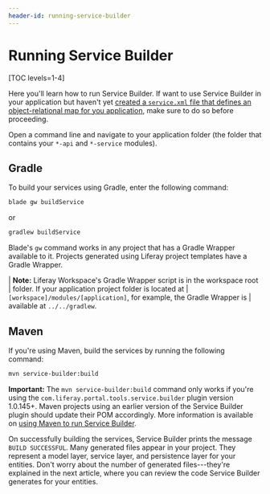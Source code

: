 ```yaml
---
header-id: running-service-builder
---
```


# Running Service Builder

[TOC levels=1-4]

Here you'll learn how to run Service Builder. If want to use Service Builder in 
your application but haven't yet
[created a `service.xml` file that defines an object-relational map for you application](/docs/7-2/appdev/-/knowledge_base/a/creating-the-service-xml-file),
make sure to do so before proceeding. 

Open a command line and navigate to your application folder (the folder that
contains your `*-api` and `*-service` modules). 

## Gradle 

To build your services using Gradle, enter the following command:

```bash
blade gw buildService
```

or

```bash
gradlew buildService
```

Blade's `gw` command works in any project that has a Gradle Wrapper available to
it. Projects generated using Liferay project templates have a Gradle Wrapper. 

| **Note:** Liferay Workspace's Gradle Wrapper script is in the workspace root
| folder. If your application project folder is located at
| `[workspace]/modules/[application]`, for example, the Gradle Wrapper is
| available at `../../gradlew`.

## Maven

If you're using Maven, build the services by running the following command:

```bash
mvn service-builder:build
```

**Important:** The `mvn service-builder:build` command only works if you're
using the `com.liferay.portal.tools.service.builder` plugin version 1.0.145+.
Maven projects using an earlier version of the Service Builder plugin should
update their POM accordingly. More information is available on
[using Maven to run Service Builder](/docs/7-2/reference/-/knowledge_base/r/using-service-builder-in-a-maven-project).

On successfully building the services, Service Builder prints the message `BUILD
SUCCESSFUL`. Many generated files appear in your project. They represent a model
layer, service layer, and persistence layer for your entities. Don't worry about
the number of generated files---they're explained in the next article, where you
can review the code Service Builder generates for your entities.
